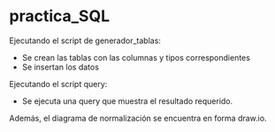 # practica_SQL

Ejecutando el script de generador_tablas:
- Se crean las tablas con las columnas y tipos correspondientes
- Se insertan los datos


Ejecutando el script query:
- Se ejecuta una query que muestra el resultado requerido.

Además, el diagrama de normalización se encuentra en forma draw.io.
